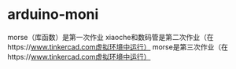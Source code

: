 # arduino-moni
morse（库函数）是第一次作业
xiaoche和数码管是第二次作业（在https://www.tinkercad.com虚拟环境中运行）
morse是第三次作业（在https://www.tinkercad.com虚拟环境中运行）

